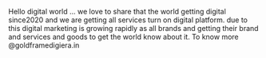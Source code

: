 Hello digital world ...
we love to share that the world getting digital since2020 and we are getting all services turn on digital platform. due to this digital marketing is growing rapidly as all brands and getting their brand and services and goods to get the world know about it. To know more @goldframedigiera.in
